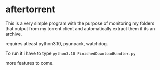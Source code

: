 # aftertorrent


This is a very simple program with the purpose of monitoring my folders that output from my torrent client and automatically extract them if its an archive.

requires atleast python3.10, pyunpack, watchdog.


To run it i have to type `python3.10 FinishedDownloadHandler.py`


more features to come. 
